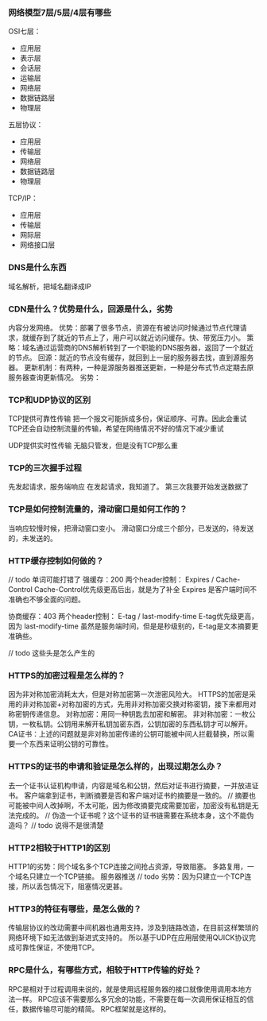 ### 网络模型7层/5层/4层有哪些
OSI七层：
- 应用层
- 表示层
- 会话层
- 运输层
- 网络层
- 数据链路层
- 物理层

五层协议：
- 应用层
- 传输层
- 网络层
- 数据链路层
- 物理层

TCP/IP：
- 应用层
- 传输层
- 网际层
- 网络接口层

### DNS是什么东西
域名解析，把域名翻译成IP

### CDN是什么？优势是什么，回源是什么，劣势
内容分发网络。
优势：部署了很多节点，资源在有被访问时候通过节点代理请求，就缓存到了就近的节点上了，用户可以就近访问缓存。快、带宽压力小。
策略：域名通过运营商的DNS解析转到了一个职能的DNS服务器，返回了一个就近的节点。
回源：就近的节点没有缓存，就回到上一层的服务器去找，直到源服务器。
更新机制：有两种，一种是源服务器推送更新，一种是分布式节点定期去原服务器查询更新情况。
劣势：

### TCP和UDP协议的区别
TCP提供可靠性传输
把一个报文可能拆成多份，保证顺序、可靠。因此会重试
TCP还会自动控制流量的传输，希望在网络情况不好的情况下减少重试

UDP提供实时性传输
无脑只管发，但是没有TCP那么重

### TCP的三次握手过程
先发起请求，服务端响应
在发起请求，我知道了。
第三次我要开始发送数据了

### TCP是如何控制流量的，滑动窗口是如何工作的？
当响应较慢时候，把滑动窗口变小。
滑动窗口分成三个部分，已发送的，待发送的，未发送的。

### HTTP缓存控制如何做的？ 
// todo 单词可能打错了
强缓存：200
两个header控制： Expires / Cache-Control
Cache-Control优先级更高后出，就是为了补全 Expires 是客户端时间不准确也不够全面的问题。

协商缓存：403
两个header控制： E-tag / last-modify-time
E-tag优先级更高，因为 last-modify-time 虽然是服务端时间，但是是秒级别的，E-tag是文本摘要更准确些。

// todo 这些头是怎么产生的 

### HTTPS的加密过程是怎么样的？
因为非对称加密消耗太大，但是对称加密第一次泄密风险大。
HTTPS的加密是采用的非对称加密+对称加密的方式，先用非对称加密交换对称密钥，接下来都用对称密钥传递信息。
对称加密：用同一种钥匙去加密和解密。
非对称加密：一枚公钥，一枚私钥。公钥用来解开私钥加密东西，公钥加密的东西私钥才可以解开。
CA证书：上述的问题就是非对称加密传递的公钥可能被中间人拦截替换，所以需要一个东西来证明公钥的可靠性。

### HTTPS的证书的申请和验证是怎么样的，出现过期怎么办？
去一个证书认证机构申请，内容是域名和公钥，然后对证书进行摘要，一并放进证书。
客户端拿到证书，判断摘要是否和客户端对证书的摘要是一致的。
// 摘要也可能被中间人改掉啊，不太可能，因为修改摘要完成需要加密，加密没有私钥是无法完成的。
// 伪造一个证书呢？这个证书的证书链需要在系统本身，这个不能伪造吗？
// todo 说得不是很清楚

### HTTP2相较于HTTP1的区别
HTTP1的劣势：同个域名多个TCP连接之间抢占资源，导致阻塞。
多路复用，一个域名只建立一个TCP链接。
服务器推送
// todo
劣势：因为只建立一个TCP连接，所以丢包情况下，阻塞情况更甚。

### HTTP3的特征有哪些，是怎么做的？
传输层协议的改动需要中间机器也通用支持，涉及到链路改造，在目前这样繁琐的网络环境下如无法做到渐进式支持的。
所以基于UDP在应用层使用QUICK协议完成可靠性保证，不使用TCP。

### RPC是什么，有哪些方式，相较于HTTP传输的好处？
RPC是相对于过程调用来说的，就是使用远程服务器的接口就像使用调用本地方法一样。
RPC应该不需要那么多冗余的功能，不需要在每一次调用保证相互的信任，数据传输尽可能的精简。
RPC框架就是这样的。

